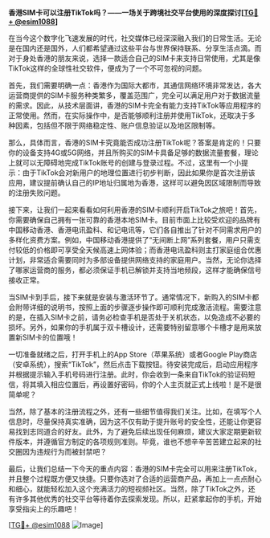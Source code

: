 **香港SIM卡可以注册TikTok吗？——一场关于跨境社交平台使用的深度探讨[[TG💪+ @esim1088](https://t.me/s/esim1088)]**

在当今这个数字化飞速发展的时代，社交媒体已经深深融入我们的日常生活。无论是在国内还是国外，人们都希望通过这些平台与世界保持联系、分享生活点滴。而对于身处香港的朋友来说，选择一款适合自己的SIM卡来支持日常使用，尤其是像TikTok这样的全球性社交软件，便成为了一个不可忽视的问题。

首先，我们需要明确一点：香港作为国际大都市，其通信网络环境非常发达，各大运营商提供的SIM卡服务种类繁多，覆盖范围广，完全可以满足用户对于数据流量的需求。因此，从技术层面讲，香港的SIM卡完全有能力支持TikTok等应用程序的正常使用。然而，在实际操作中，是否能够顺利注册并使用TikTok，还取决于多种因素，包括但不限于网络稳定性、账户信息验证以及地区限制等。

那么，具体而言，香港的SIM卡究竟能否成功注册TikTok呢？答案是肯定的！只要你的设备支持4G或5G网络，并且所购买的SIM卡具备足够的数据流量套餐，理论上就可以无障碍地完成TikTok账号的创建与登录过程。不过，这里有一个小提示：由于TikTok会对新用户的地理位置进行初步判断，因此如果你是首次注册该应用，建议提前确认自己的IP地址归属地为香港，这样可以避免因区域限制而导致的注册失败问题。

接下来，让我们一起来看看如何利用香港的SIM卡顺利开启TikTok之旅吧！首先，你需要确保自己拥有一张可靠的香港本地SIM卡。目前市面上比较受欢迎的品牌有中国移动香港、香港电讯盈科、和记电讯等，它们各自推出了针对不同需求用户的多样化资费方案。例如，中国移动香港提供了“无间断上网”系列套餐，用户只需支付较低的价格即可享受全天候高速上网体验；而香港电讯盈科则主打家庭组合优惠计划，非常适合需要同时为多部设备提供网络支持的家庭用户。当然，无论你选择了哪家运营商的服务，都必须保证手机已解锁并支持当地频段，这样才能确保信号接收正常。

当SIM卡到手后，接下来就是安装与激活环节了。通常情况下，新购入的SIM卡都会附带详细的说明书，按照上面的步骤逐步操作即可顺利完成激活流程。需要注意的是，在插入SIM卡之前，请务必检查手机是否处于关机状态，以免造成不必要的损坏。另外，如果你的手机属于双卡槽设计，还需要特别留意哪个卡槽才是用来放置新SIM卡的位置哦！

一切准备就绪之后，打开手机上的App Store（苹果系统）或者Google Play商店（安卓系统），搜索“TikTok”，然后点击下载按钮。待安装完成后，启动应用程序并根据提示输入手机号码进行注册。此时，你会收到一条来自TikTok的验证码短信，将其填入相应位置后，再设置好密码，你的个人主页就正式上线啦！是不是很简单呢？

当然，除了基本的注册流程之外，还有一些细节值得我们关注。比如，在填写个人信息时，尽量保持真实准确，因为这不仅有助于提升账号的安全性，还能让你更容易找到志同道合的好友。此外，为了避免后续出现任何麻烦，建议大家定期更新软件版本，并遵循官方制定的各项规则准则。毕竟，谁也不想辛辛苦苦建立起来的社交圈因为违规行为而被封禁吧？

最后，让我们总结一下今天的重点内容：香港的SIM卡完全可以用来注册TikTok，并且整个过程既方便又快捷。只要你选对了合适的运营商产品，再加上一点点耐心和细心，就能轻松加入这个充满活力的短视频社区。当然，除了TikTok之外，还有许多其他优秀的社交平台等待着你去探索发现。所以，赶紧拿起你的手机，开始享受指尖上的乐趣吧！

[[TG💪+ @esim1088](https://t.me/s/esim1088) ![Image](https://i.postimg.cc/4NQfJmqS/Snipaste-2025-05-13-00-14-12.png)]